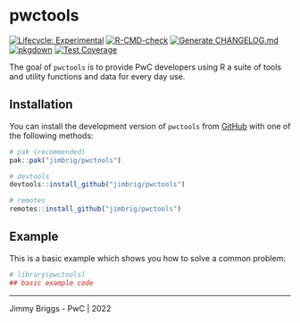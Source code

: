 
<!-- README.md is generated from README.Rmd. Please edit that file -->

# pwctools

<!-- badges: start -->
[![Lifecycle: Experimental](https://img.shields.io/badge/lifecycle-experimental-orange.svg)](https://lifecycle.r-lib.org/articles/stages.html#experimental)
[![R-CMD-check](https://github.com/jimbrig/pwctools/actions/workflows/R-CMD-check.yaml/badge.svg)](https://github.com/jimbrig/pwctools/actions/workflows/R-CMD-check.yaml)
[![Generate CHANGELOG.md](https://github.com/jimbrig/pwctools/actions/workflows/git-cliff.yml/badge.svg)](https://github.com/jimbrig/pwctools/actions/workflows/git-cliff.yml)
[![pkgdown](https://github.com/jimbrig/pwctools/actions/workflows/pkgdown.yaml/badge.svg)](https://github.com/jimbrig/pwctools/actions/workflows/pkgdown.yaml)
[![Test Coverage](https://codecov.io/gh/jimbrig/pwctools/branch/main/graph/badge.svg)](https://app.codecov.io/gh/jimbrig/pwctools?branch=main)
<!-- badges: end -->

The goal of `pwctools` is to provide PwC developers using R a suite of
tools and utility functions and data for every day use.

## Installation

You can install the development version of `pwctools` from
[GitHub](https://github.com/) with one of the following methods:

``` r
# pak (recommended)
pak::pak("jimbrig/pwctools")

# devtools
devtools::install_github("jimbrig/pwctools")

# remotes
remotes::install_github("jimbrig/pwctools")
```

## Example

This is a basic example which shows you how to solve a common problem:

``` r
# library(pwctools)
## basic example code
```

------------------------------------------------------------------------

Jimmy Briggs - PwC \| 2022
